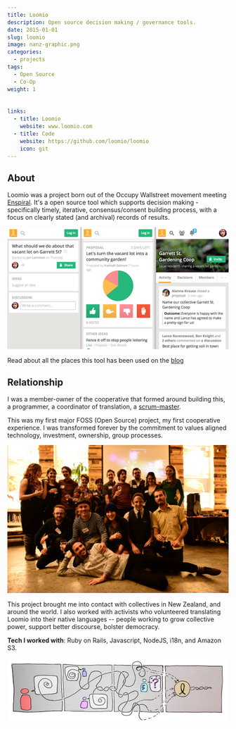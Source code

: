 ```yaml
---
title: Loomio
description: Open source decision making / governance tools.
date: 2015-01-01
slug: loomio
image: nanz-graphic.png
categories:
  - projects
tags:
  - Open Source
  - Co-Op
weight: 1


links:
  - title: Loomio
    website: www.loomio.com
  - title: Code
    website: https://github.com/loomio/loomio
    icon: git
---
```


## About

Loomio was a project born out of the Occupy Wallstreet movement meeting
[Enspiral](www.enspiral.com). It's a open source tool which supports
decision making - specifically timely, iterative, consensus/consent building
process, with a focus on clearly stated (and archival) records of results.

![A peek into the mobile app (old ui)](app.png)

Read about all the places this tool has been used on the [blog](https://www.loomio.com/blog)

## Relationship

I was a member-owner of the cooperative that formed around building this, a
programmer, a coordinator of translation, a
[scrum-master](https://www.loomio.com/blog/2013/10/30/our-people-scrum-master-mix/).

This was my first major FOSS (Open Source) project, my first cooperative experience.
I was transformed forever by the commitment to values aligned technology, investment, ownership,
group processes.

![The Loomio team (and friends) circa 2013](party.jpg)

This project brought me into contact with collectives in New Zealand, and
around the world. I also worked with activists who volunteered translating
Loomio into their native languages -- people working to grow collective power,
support better discourse, bolster democracy.



**Tech I worked with**: Ruby on Rails, Javascript, NodeJS, i18n, and Amazon S3.

![](mix-drawing.jpg)
